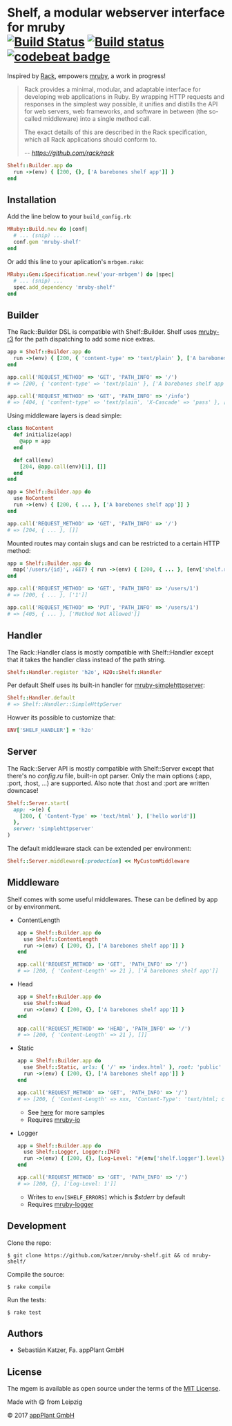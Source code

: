 # Shelf, a modular webserver interface for mruby <br> [![Build Status](https://travis-ci.org/katzer/mruby-shelf.svg?branch=master)](https://travis-ci.org/katzer/mruby-shelf) [![Build status](https://ci.appveyor.com/api/projects/status/n6wh7qwk3nuhf26e/branch/master?svg=true)](https://ci.appveyor.com/project/katzer/mruby-shelf/branch/master) [![codebeat badge](https://codebeat.co/badges/4d1589cf-53f9-48fe-a13b-c1f1106e7b70)](https://codebeat.co/projects/github-com-katzer-mruby-shelf-master)

Inspired by [Rack][rack], empowers [mruby][mruby], a work in progress!

> Rack provides a minimal, modular, and adaptable interface for developing web applications in Ruby. By wrapping HTTP requests and responses in the simplest way possible, it unifies and distills the API for web servers, web frameworks, and software in between (the so-called middleware) into a single method call.
>
> The exact details of this are described in the Rack specification, which all Rack applications should conform to.
>
> -- <cite>https://github.com/rack/rack</cite>

```ruby
Shelf::Builder.app do
  run ->(env) { [200, {}, ['A barebones shelf app']] }
end
```


## Installation

Add the line below to your `build_config.rb`:

```ruby
MRuby::Build.new do |conf|
  # ... (snip) ...
  conf.gem 'mruby-shelf'
end
```

Or add this line to your aplication's `mrbgem.rake`:

```ruby
MRuby::Gem::Specification.new('your-mrbgem') do |spec|
  # ... (snip) ...
  spec.add_dependency 'mruby-shelf'
end
```


## Builder

The Rack::Builder DSL is compatible with Shelf::Builder. Shelf uses [mruby-r3][mruby-r3] for the path dispatching to add some nice extras.

```ruby
app = Shelf::Builder.app do
  run ->(env) { [200, { 'content-type' => 'text/plain' }, ['A barebones shelf app']] }
end

app.call('REQUEST_METHOD' => 'GET', 'PATH_INFO' => '/')
# => [200, { 'content-type' => 'text/plain' }, ['A barebones shelf app']]

app.call('REQUEST_METHOD' => 'GET', 'PATH_INFO' => '/info')
# => [404, { 'content-type' => 'text/plain', 'X-Cascade' => 'pass' }, ['Not Found']]
```

Using middleware layers is dead simple:

```ruby
class NoContent
  def initialize(app)
    @app = app
  end

  def call(env)
    [204, @app.call(env)[1], []]
  end
end

app = Shelf::Builder.app do
  use NoContent
  run ->(env) { [200, { ... }, ['A barebones shelf app']] }
end

app.call('REQUEST_METHOD' => 'GET', 'PATH_INFO' => '/')
# => [204, { ... }, []]
```

Mounted routes may contain slugs and can be restricted to a certain HTTP method:

```ruby
app = Shelf::Builder.app do
  map('/users/{id}', :GET) { run ->(env) { [200, { ... }, [env['shelf.request.query_hash'][:id]]] } }
end

app.call('REQUEST_METHOD' => 'GET', 'PATH_INFO' => '/users/1')
# => [200, { ... }, ['1']]

app.call('REQUEST_METHOD' => 'PUT', 'PATH_INFO' => '/users/1')
# => [405, { ... }, ['Method Not Allowed']]
```


## Handler

The Rack::Handler class is mostly compatible with Shelf::Handler except that it takes the handler class instead of the path string.

```ruby
Shelf::Handler.register 'h2o', H2O::Shelf::Handler
```

Per default Shelf uses its built-in handler for [mruby-simplehttpserver][mruby-simplehttpserver]:

```ruby
Shelf::Handler.default
# => Shelf::Handler::SimpleHttpServer
```

Howver its possible to customize that:

```ruby
ENV['SHELF_HANDLER'] = 'h2o'
```


## Server

The Rack::Server API is mostly compatible with Shelf::Server except that there's no _config.ru_ file, built-in opt parser. Only the main options (:app, :port, :host, ...) are supported. Also note that :host and :port are written downcase!

```ruby
Shelf::Server.start(
  app: ->(e) {
    [200, { 'Content-Type' => 'text/html' }, ['hello world']]
  },
  server: 'simplehttpserver'
)
```

The default middleware stack can be extended per environment:

```ruby
Shelf::Server.middleware[:production] << MyCustomMiddleware
```

## Middleware

Shelf comes with some useful middlewares. These can be defined by app or by environment.

- ContentLength

  ```ruby
  app = Shelf::Builder.app do
    use Shelf::ContentLength
    run ->(env) { [200, {}, ['A barebones shelf app']] }
  end

  app.call('REQUEST_METHOD' => 'GET', 'PATH_INFO' => '/')
  # => [200, { 'Content-Length' => 21 }, ['A barebones shelf app']]
  ```

- Head

  ```ruby
  app = Shelf::Builder.app do
    use Shelf::Head
    run ->(env) { [200, {}, ['A barebones shelf app']] }
  end

  app.call('REQUEST_METHOD' => 'HEAD', 'PATH_INFO' => '/')
  # => [200, { 'Content-Length' => 21 }, []]
  ```

- Static

  ```ruby
  app = Shelf::Builder.app do
    use Shelf::Static, urls: { '/' => 'index.html' }, root: 'public'
    run ->(env) { [200, {}, ['A barebones shelf app']] }
  end

  app.call('REQUEST_METHOD' => 'GET', 'PATH_INFO' => '/')
  # => [200, { 'Content-Length' => xxx, 'Content-Type': 'text/html; charset=utf-8' }, ['<html>...</html>']]
  ```

  - See [here][static] for more samples
  - Requires [mruby-io][mruby-io]

- Logger

  ```ruby
  app = Shelf::Builder.app do
    use Shelf::Logger, Logger::INFO
    run ->(env) { [200, {}, [Log-Level: "#{env['shelf.logger'].level}"] }
  end

  app.call('REQUEST_METHOD' => 'GET', 'PATH_INFO' => '/')
  # => [200, {}, ['Log-Level: 1']]
  ```

  - Writes to `env[SHELF_ERRORS]` which is _$stderr_ by default
  - Requires [mruby-logger][mruby-logger]


## Development

Clone the repo:
    
    $ git clone https://github.com/katzer/mruby-shelf.git && cd mruby-shelf/

Compile the source:

    $ rake compile

Run the tests:

    $ rake test


## Authors

- Sebastián Katzer, Fa. appPlant GmbH


## License

The mgem is available as open source under the terms of the [MIT License][license].

Made with :yum: from Leipzig

© 2017 [appPlant GmbH][appplant]


[rack]: https://github.com/rack/rack
[mruby]: https://github.com/mruby/mruby
[mruby-r3]: https://github.com/katzer/mruby-r3
[mruby-logger]: https://github.com/katzer/mruby-logger
[mruby-io]: https://github.com/iij/mruby-io
[mruby-simplehttpserver]: https://github.com/matsumotory/mruby-simplehttpserver
[static]: mrblib/shelf/static.rb#L31
[license]: http://opensource.org/licenses/MIT
[appplant]: www.appplant.de
